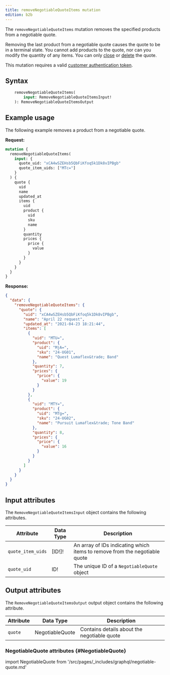 ```yaml
---
title: removeNegotiableQuoteItems mutation
edition: b2b
---
```


The `removeNegotiableQuoteItems` mutation removes the specified products from a negotiable quote.

<InlineAlert variant="info" slots="text" />

Removing the last product from a negotiable quote causes the quote to be in a terminal state. You cannot add products to the quote, nor can you modify the quantity of any items. You can only [close]({{page.baseurl}}/graphql/mutations/close-negotiable-quotes.html) or [delete]({{page.baseurl}}/graphql/mutations/delete-negotiable-quotes.html) the quote.

This mutation requires a valid [customer authentication token]({{page.baseurl}}/graphql/mutations/generate-customer-token.html).

## Syntax

```graphql
    removeNegotiableQuoteItems(
        input: RemoveNegotiableQuoteItemsInput!
    ): RemoveNegotiableQuoteItemsOutput
```

## Example usage

The following example removes a product from a negotiable quote.

**Request:**

```graphql
mutation {
  removeNegotiableQuoteItems(
    input: {
      quote_uid: "xCA4wSZEHsb5QbFiKfoq5k1Dk8vIPBgb"
      quote_item_uids: ["MTc="]
    }
  ) {
    quote {
      uid
      name
      updated_at
      items {
        uid
        product {
          uid
          sku
          name
        }
        quantity
        prices {
          price {
            value
          }
        }
      }
    }
  }
}
```

**Response:**

```json
{
  "data": {
    "removeNegotiableQuoteItems": {
      "quote": {
        "uid": "xCA4wSZEHsb5QbFiKfoq5k1Dk8vIPBgb",
        "name": "April 22 request",
        "updated_at": "2021-04-23 18:21:44",
        "items": [
          {
            "uid": "MTU=",
            "product": {
              "uid": "MjA=",
              "sku": "24-UG01",
              "name": "Quest Lumaflex&trade; Band"
            },
            "quantity": 7,
            "prices": {
              "price": {
                "value": 19
              }
            }
          },
          {
            "uid": "MTY=",
            "product": {
              "uid": "MTg=",
              "sku": "24-UG02",
              "name": "Pursuit Lumaflex&trade; Tone Band"
            },
            "quantity": 8,
            "prices": {
              "price": {
                "value": 16
              }
            }
          }
        ]
      }
    }
  }
}
```

## Input attributes

The `RemoveNegotiableQuoteItemsInput` object contains the following attributes.

Attribute | Data Type | Description
--- | --- | ---
`quote_item_uids` | [ID!]! | An array of IDs indicating which items to remove from the negotiable quote
`quote_uid` | ID! | The unique ID of a `NegotiableQuote` object

## Output attributes

The `RemoveNegotiableQuoteItemsOutput` output object contains the following attribute.

Attribute | Data Type | Description
--- | --- | ---
`quote` | NegotiableQuote | Contains details about the negotiable quote

### NegotiableQuote attributes {#NegotiableQuote}

import NegotiableQuote from '/src/pages/_includes/graphql/negotiable-quote.md'

<NegotiableQuote />
